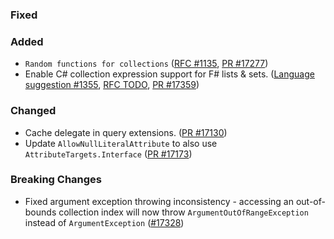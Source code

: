 ### Fixed

### Added

* `Random functions for collections` ([RFC #1135](https://github.com/fsharp/fslang-design/blob/main/RFCs/FS-1135-random-functions-for-collections.md), [PR #17277](https://github.com/dotnet/fsharp/pull/17277))
* Enable C# collection expression support for F# lists & sets. ([Language suggestion #1355](https://github.com/fsharp/fslang-suggestions/issues/1355), [RFC TODO](TODO), [PR #17359](https://github.com/dotnet/fsharp/pull/17359))

### Changed

* Cache delegate in query extensions. ([PR #17130](https://github.com/dotnet/fsharp/pull/17130))
* Update `AllowNullLiteralAttribute` to also use `AttributeTargets.Interface` ([PR #17173](https://github.com/dotnet/fsharp/pull/17173))

### Breaking Changes

* Fixed argument exception throwing inconsistency - accessing an out-of-bounds collection index will now throw `ArgumentOutOfRangeException` instead of `ArgumentException` ([#17328](https://github.com/dotnet/fsharp/pull/17328))
